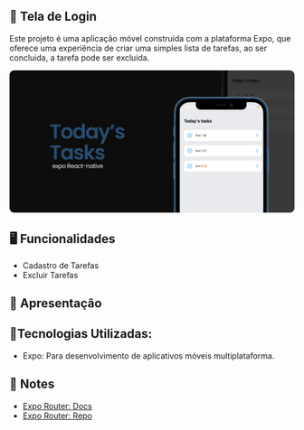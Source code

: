 
## 📱 Tela de Login

Este projeto é uma aplicação móvel construída com a plataforma Expo, que oferece uma experiência de criar uma simples lista de tarefas, ao ser concluida, a tarefa pode ser excluida.

<p align="center">
  <img alt="License" src="./assets/capaReadme.png">
</p>

## 🖥️ Funcionalidades

- Cadastro de Tarefas
- Excluir Tarefas

## 🎥 Apresentação 





## 🚀Tecnologias Utilizadas:

- Expo: Para desenvolvimento de aplicativos móveis multiplataforma.

## 📝 Notes

- [Expo Router: Docs](https://expo.github.io/router)
- [Expo Router: Repo](https://github.com/expo/router)

